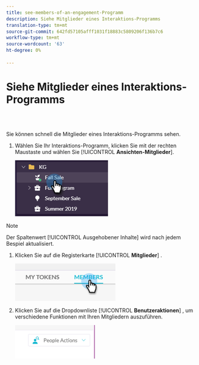 ```yaml
---
title: see-members-of-an-engagement-Programm
description: Siehe Mitglieder eines Interaktions-Programms
translation-type: tm+mt
source-git-commit: 642fd57105afff1031f18883c5809206f136b7c6
workflow-type: tm+mt
source-wordcount: '63'
ht-degree: 0%

---
```



# Siehe Mitglieder eines Interaktions-Programms

<br> 

Sie können schnell die Mitglieder eines Interaktions-Programms sehen.

1. Wählen Sie Ihr Interaktions-Programm, klicken Sie mit der rechten Maustaste und wählen Sie [!UICONTROL **Ansichten-Mitglieder**].

   ![Bild eins](/help/sky/assets/engagement-programs/see-members-of-an-engagement-program/see-members-of-an-engagement-program-1.png)

>[!NOTE]
>
>Der Spaltenwert [!UICONTROL Ausgehobener Inhalte] wird nach jedem Bespiel aktualisiert.

1. Klicken Sie auf die Registerkarte [!UICONTROL **Mitglieder**] .

   ![Bild zwei](/help/sky/assets/engagement-programs/see-members-of-an-engagement-program/see-members-of-an-engagement-program-2.png)

1. Klicken Sie auf die Dropdownliste [!UICONTROL **Benutzeraktionen**] , um verschiedene Funktionen mit Ihren Mitgliedern auszuführen.

   ![Bild drei](/help/sky/assets/engagement-programs/see-members-of-an-engagement-program/see-members-of-an-engagement-program-3.png)
